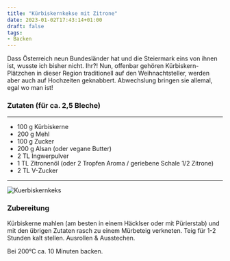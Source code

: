 ```yaml
---
title: "Kürbiskernkekse mit Zitrone"
date: 2023-01-02T17:43:14+01:00
draft: false
tags:
- Backen
---
```

Dass Österreich neun Bundesländer hat und die Steiermark eins von ihnen ist, wusste ich bisher nicht. Ihr?! Nun, offenbar gehören Kürbiskern-Plätzchen in dieser Region traditionell auf den Weihnachtsteller, werden aber auch auf Hochzeiten geknabbert. Abwechslung bringen sie allemal, egal wo man ist!


### Zutaten (für ca. 2,5 Bleche)
---
* 100 g Kürbiskerne
* 200 g Mehl
* 100 g Zucker
* 200 g Alsan (oder vegane Butter)
* 2 TL Ingwerpulver
* 1 TL Zitronenöl (oder 2 Tropfen Aroma / geriebene Schale 1/2 Zitrone)
* 2 TL V-Zucker
---
![Kuerbiskernkeks](./kuerbiskeks.jpg)
### Zubereitung
Kürbiskerne mahlen (am besten in einem Häcklser oder mit Pürierstab) und mit den übrigen Zutaten rasch zu einem Mürbeteig verkneten. Teig für 1-2 Stunden kalt stellen. 
Ausrollen & Ausstechen. 

Bei 200°C ca. 10 Minuten backen. 
